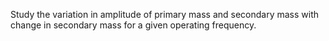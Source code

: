 Study the variation in amplitude of primary mass and secondary mass with change in secondary mass for a given operating frequency.
